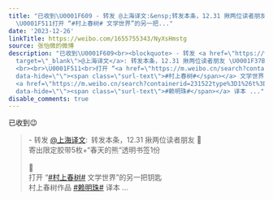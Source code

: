 ```yaml
---
title: "已收到\U0001F609 - 转发 @上海译文:&ensp;转发本条，12.31 揪两位读者朋友 \U0001F37B寄出限定胶带5枚+“春天的熊“透明书签1份
  \U0001F511打开 “#村上春树# 文学世界”的另一把..."
date: '2023-12-26'
linkTitle: https://weibo.com/1655755343/NyXsHmstg
source: 张怡微的微博
description: "已收到\U0001F609<br><blockquote> - 转发 <a href=\"https://weibo.com/1587362207\"
  target=\"_blank\">@上海译文</a>: 转发本条，12.31 揪两位读者朋友 \U0001F37B<br>寄出限定胶带5枚+“春天的熊“透明书签1份
  <br><br>\U0001F511<br>打开 “<a href=\"https://m.weibo.cn/search?containerid=231522type%3D1%26t%3D10%26q%3D%23%E6%9D%91%E4%B8%8A%E6%98%A5%E6%A0%91%23&amp;isnewpage=1\"
  data-hide=\"\"><span class=\"surl-text\">#村上春树#</span></a> 文学世界”的另一把钥匙<br>村上春树作品
  <a href=\"https://m.weibo.cn/search?containerid=231522type%3D1%26t%3D10%26q%3D%23%E8%B5%96%E6%98%8E%E7%8F%A0%23\"
  data-hide=\"\"><span class=\"surl-text\">#赖明珠#</span></a> 译本 ..."
disable_comments: true
---
```

已收到😉<br><blockquote> - 转发 <a href="https://weibo.com/1587362207" target="_blank">@上海译文</a>: 转发本条，12.31 揪两位读者朋友 🍻<br>寄出限定胶带5枚+“春天的熊“透明书签1份 <br><br>🔑<br>打开 “<a href="https://m.weibo.cn/search?containerid=231522type%3D1%26t%3D10%26q%3D%23%E6%9D%91%E4%B8%8A%E6%98%A5%E6%A0%91%23&amp;isnewpage=1" data-hide=""><span class="surl-text">#村上春树#</span></a> 文学世界”的另一把钥匙<br>村上春树作品 <a href="https://m.weibo.cn/search?containerid=231522type%3D1%26t%3D10%26q%3D%23%E8%B5%96%E6%98%8E%E7%8F%A0%23" data-hide=""><span class="surl-text">#赖明珠#</span></a> 译本 ...